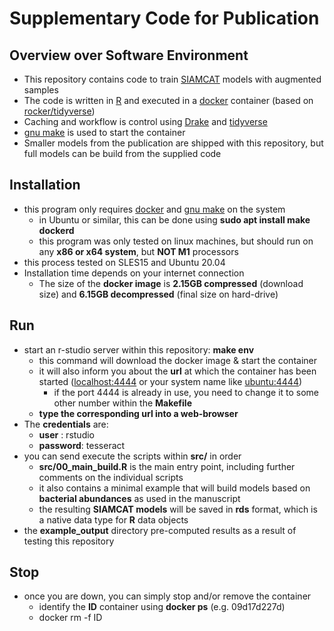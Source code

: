 # Supplementary Code for Publication

## Overview over Software Environment
- This repository contains code to train [SIAMCAT](https://siamcat.embl.de) models with augmented samples
- The code is written in [R](https://www.r-project.org) and executed in a [docker](https://www.docker.com) container (based on [rocker/tidyverse](https://hub.docker.com/r/rocker/verse))
- Caching and workflow is control using [Drake](https://books.ropensci.org/drake/) and [tidyverse](https://www.tidyverse.org)
- [gnu make](https://www.gnu.org/software/make/) is used to start the container
- Smaller models from the publication are shipped with this repository, but full models can be build from the supplied code

## Installation
- this program only requires [docker](https://www.docker.com) and [gnu make](https://www.gnu.org/software/make/) on the system
  - in Ubuntu or similar, this can be done using **sudo apt install make dockerd**
  - this program was only tested on linux machines, but should run on any **x86 or x64 system**, but **NOT M1** processors
- this process tested on SLES15 and Ubuntu 20.04
- Installation time depends on your internet connection
  - The size of the **docker image** is **2.15GB compressed** (download size) and **6.15GB decompressed** (final size on hard-drive)

## Run
- start an r-studio server within this repository: **make env**
  - this command will download the docker image & start the container
  - it will also inform you about the **url** at which the container has been started ([localhost:4444](http://localhost:4444) or your system name like  [ubuntu:4444](http://lcc_rserver:4444))
  	- if the port 4444 is already in use, you need to change it to some other number within the **Makefile**
  - **type the corresponding url into a web-browser**
- The **credentials** are:
  - **user** : rstudio
  - **password**: tesseract
- you can send execute the scripts within **src/** in order
  - **src/00_main_build.R** is the main entry point, including further comments on the individual scripts
  - it also contains a minimal example that will build models based on **bacterial abundances** as used in the manuscript
  - the resulting **SIAMCAT models** will be saved in **rds** format, which is a native data type for **R** data objects
- the **example_output** directory pre-computed results as a result of testing this repository

## Stop
- once you are down, you can simply stop and/or remove the container
  - identify the **ID** container using **docker ps** (e.g. 09d17d227d)
  - docker rm -f ID

